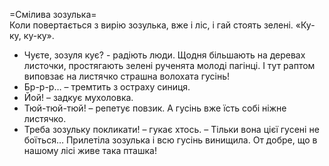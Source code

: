 =Смілива зозулька=  
Коли повертається з вирію зозулька, вже і ліс, і гай стоять зелені. «Ку-ку, ку-ку».
 - Чуєте, зозуля кує?  - радіють люди. 
Щодня більшають на деревах листочки, простягають зелені рученята молоді пагінці. І тут раптом виповзає на листячко страшна волохата гусінь!
 - Бр-р-р… – тремтить з остраху синиця.
 - Йой! – задкує мухоловка.
 - Тюй-тюй-тюй! – репетує повзик.
А гусінь вже їсть собі ніжне листячко.
 - Треба зозульку покликати! – гукає хтось.
 – Тільки вона цієї гусені не боїться…
Прилетіла зозулька і всю гусінь винищила. От добре, що в нашому лісі живе така пташка!
